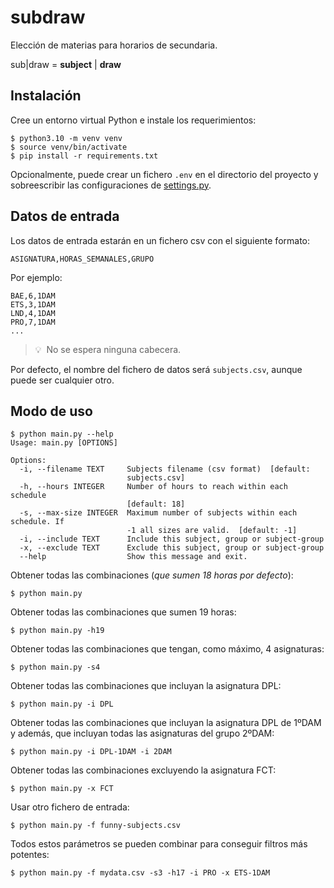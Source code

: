 # subdraw

Elección de materias para horarios de secundaria.

sub|draw = **subject** | **draw**

## Instalación

Cree un entorno virtual Python e instale los requerimientos:

```console
$ python3.10 -m venv venv
$ source venv/bin/activate
$ pip install -r requirements.txt
```

Opcionalmente, puede crear un fichero `.env` en el directorio del proyecto y sobreescribir las configuraciones de [settings.py](settings.py).

## Datos de entrada

Los datos de entrada estarán en un fichero csv con el siguiente formato:

    ASIGNATURA,HORAS_SEMANALES,GRUPO

Por ejemplo:

    BAE,6,1DAM
    ETS,3,1DAM
    LND,4,1DAM
    PRO,7,1DAM
    ...

> 💡 &nbsp;No se espera ninguna cabecera.

Por defecto, el nombre del fichero de datos será `subjects.csv`, aunque puede ser cualquier otro.

## Modo de uso

```console
$ python main.py --help
Usage: main.py [OPTIONS]

Options:
  -i, --filename TEXT     Subjects filename (csv format)  [default:
                          subjects.csv]
  -h, --hours INTEGER     Number of hours to reach within each schedule
                          [default: 18]
  -s, --max-size INTEGER  Maximum number of subjects within each schedule. If
                          -1 all sizes are valid.  [default: -1]
  -i, --include TEXT      Include this subject, group or subject-group
  -x, --exclude TEXT      Exclude this subject, group or subject-group
  --help                  Show this message and exit.
```

Obtener todas las combinaciones (_que sumen 18 horas por defecto_):

```console
$ python main.py
```

Obtener todas las combinaciones que sumen 19 horas:

```console
$ python main.py -h19
```

Obtener todas las combinaciones que tengan, como máximo, 4 asignaturas:

```console
$ python main.py -s4
```

Obtener todas las combinaciones que incluyan la asignatura DPL:

```console
$ python main.py -i DPL
```

Obtener todas las combinaciones que incluyan la asignatura DPL de 1ºDAM y además, que incluyan todas las asignaturas del grupo 2ºDAM:

```console
$ python main.py -i DPL-1DAM -i 2DAM
```

Obtener todas las combinaciones excluyendo la asignatura FCT:

```console
$ python main.py -x FCT
```

Usar otro fichero de entrada:

```console
$ python main.py -f funny-subjects.csv
```

Todos estos parámetros se pueden combinar para conseguir filtros más potentes:

```console
$ python main.py -f mydata.csv -s3 -h17 -i PRO -x ETS-1DAM
```
